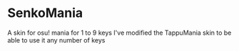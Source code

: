 # SenkoMania
A skin for osu! mania for 1 to 9 keys
I've modified the TappuMania skin to be able to use it any number of keys
